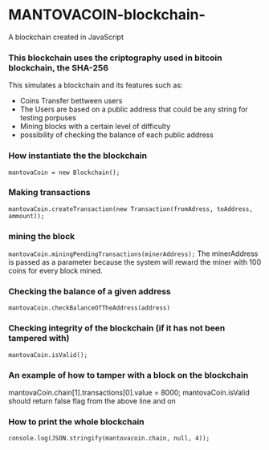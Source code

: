 # MANTOVACOIN-blockchain-
A blockchain created in JavaScript
<h3>This blockchain uses the criptography used in bitcoin blockchain, the SHA-256</h3>

This simulates a blockchain and its features such as:
<ul>

<li>Coins Transfer bettween users</li>
<li>The Users are based on a public address that could be any string for testing porpuses</li>
<li>Mining blocks with a certain level of difficulty</li>
<li>possibility of checking the balance of each public address</li>

</ul>

<h3>How instantiate the the blockchain</h3>
<p background="grey">
<code>mantovaCoin = new Blockchain();</code>
</p>

<h3> Making transactions </h3>
<code>mantovaCoin.createTransaction(new Transaction(fromAdress, toAddress, ammount));</code>

<h3> mining the block </h3>
<code>mantovaCoin.miningPendingTransactions(minerAddress);</code>
The minerAddress is passed as a parameter because the system will reward the miner with 100 coins for every block mined.

<h3> Checking the balance of a given address </h3>
<code>mantovaCoin.checkBalanceOfTheAddress(address)</code>

<h3> Checking integrity of the blockchain (if it has not been tampered with)</h3>
<code>mantovaCoin.isValid();</code>


<h3>An example of how to tamper with a block on the blockchain</h3>
mantovaCoin.chain[1].transactions[0].value = 8000;
mantovaCoin.isValid should return false flag from the above line and on

<h3> How to print the whole blockchain </h3>
<code>console.log(JSON.stringify(mantovacoin.chain, null, 4));</code>
